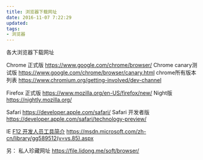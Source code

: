 ```yaml
---
title: 浏览器下载网址
date: 2016-11-07 7:22:29
updated:
tags:
- 浏览器
---
```

各大浏览器下载网址
<!-- more -->
Chrome 正式版
https://www.google.com/chrome/browser/
Chrome canary测试版
https://www.google.com/chrome/browser/canary.html
chrome所有版本列表
https://www.chromium.org/getting-involved/dev-channel

Firefox 正式版
https://www.mozilla.org/en-US/firefox/new/
Night版
https://nightly.mozilla.org/

Safari
https://developer.apple.com/safari/
Safari 开发者版
https://developer.apple.com/safari/technology-preview/

IE
[F12 开发人员工具简介]()
https://msdn.microsoft.com/zh-cn/library/gg589512(v=vs.85).aspx

另：
私人珍藏网址 https://file.lidong.me/soft/browser/


